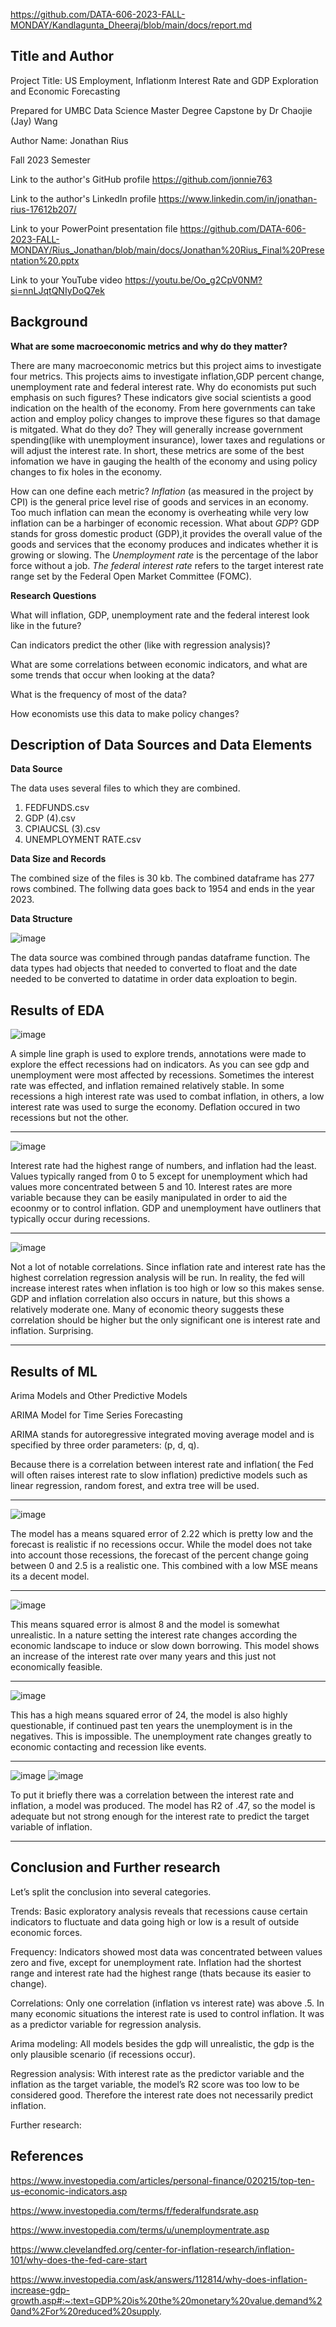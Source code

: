 https://github.com/DATA-606-2023-FALL-MONDAY/Kandlagunta_Dheeraj/blob/main/docs/report.md



## **Title and Author**

Project Title: US Employment, Inflationm Interest Rate and GDP Exploration and Economic Forecasting

Prepared for UMBC Data Science Master Degree Capstone by Dr Chaojie (Jay) Wang

Author Name: Jonathan Rius

Fall 2023 Semester

Link to the author's GitHub profile https://github.com/jonnie763

Link to the author's LinkedIn profile https://www.linkedin.com/in/jonathan-rius-17612b207/

Link to your PowerPoint presentation file https://github.com/DATA-606-2023-FALL-MONDAY/Rius_Jonathan/blob/main/docs/Jonathan%20Rius_Final%20Presentation%20.pptx

Link to your YouTube video https://youtu.be/Oo_g2CpV0NM?si=nnLJqtQNIyDoQ7ek


## **Background**

**What are some macroeconomic metrics and why do they matter?**

There are many macroeconomic metrics but this project aims to investigate four metrics. This projects aims to investigate inflation,GDP percent change,
unemployment rate and federal interest rate. Why do economists put such emphasis on such figures? These indicators give social scientists a good indication
on the health of the economy. From here governments can take action and employ policy changes to improve these figures so that damage is mitgated. What 
do they do? They will generally increase government spending(like with unemployment insurance), lower taxes and regulations or will adjust the interest rate. 
In short, these metrics are some of the best infomation we have in gauging the health of the economy and using policy changes to fix holes in the economy.

How can one define each metric? *Inflation* (as measured in the project by CPI)  is the general price level rise of goods and services in an economy. 
Too much inflation can mean the economy is overheating while very low inflation can be a harbinger of economic recession. What about *GDP*? GDP stands
for gross domestic product (GDP),it  provides the overall value of the goods and services that the economy produces and indicates whether it is growing 
or slowing. The *Unemployment rate* is the percentage of the labor force without a job. *The federal interest rate*  refers to the target interest rate 
range set by the Federal Open Market Committee (FOMC).


**Research Questions**

What will inflation, GDP, unemployment rate and the federal interest look like in the future?

Can indicators predict the other (like with regression analysis)?

What are some correlations between economic indicators, and what are some trends that occur when looking at the data?

What is the frequency of most of the data? 

How economists use this data to make policy changes?


## **Description of Data Sources and Data Elements**

**Data Source**

The data uses several files to which they are combined. 

1. FEDFUNDS.csv
2. GDP (4).csv
3. CPIAUCSL (3).csv
4. UNEMPLOYMENT RATE.csv

**Data Size and Records**

The combined size of the files is 30 kb. The combined dataframe has 277 rows combined. 
The follwing data goes back to 1954 and ends in the year 2023. 

**Data Structure**

![image](https://github.com/DATA-606-2023-FALL-MONDAY/Rius_Jonathan/assets/70355050/b9bbe4db-99cf-44fa-9445-86973f2056d8)

The data source was combined through pandas dataframe function. The data types had objects that needed to converted to 
float and the date needed to be converted to datatime in order data exploation to begin. 

## **Results of EDA**

![image](https://github.com/DATA-606-2023-FALL-MONDAY/Rius_Jonathan/assets/70355050/3628edbb-54e9-4010-924b-98cc88b6adfe)

A simple line graph is used to explore trends, annotations were made to explore the effect recessions had on indicators. As you can see gdp and
unemployment were most affected by recessions. Sometimes the interest rate was effected, and inflation remained relatively stable. In some recessions a high interest rate 
was used to combat inflation, in others, a low interest rate was used to surge the economy. Deflation occured in two recessions but not the other. 

---

![image](https://github.com/DATA-606-2023-FALL-MONDAY/Rius_Jonathan/assets/70355050/a2e36a68-2dd1-4909-b307-213603e8e531)


Interest rate had the highest range of numbers, and inflation had the least. Values typically ranged from 0 to 5 except for unemployment 
which had values more concentrated between 5 and 10. Interest rates are more variable because they can be easily manipulated in order 
to aid the ecoonmy or to control inflation. GDP and unemployment have outliners that typically occur during recessions. 

--- 
![image](https://github.com/DATA-606-2023-FALL-MONDAY/Rius_Jonathan/assets/70355050/f8827dca-949e-4d51-a344-6c84a4a1904a)

Not a lot of notable correlations. Since inflation rate and interest rate has the highest correlation regression analysis will be run. In reality, 
the fed will increase interest rates when inflation is too high or low so this makes sense. GDP and inflation correlation also occurs in nature, 
but this shows a relatively moderate one. Many of economic theory suggests these correlation should be higher but the only significant one is 
interest rate and inflation. Surprising. 

---

## **Results of ML**

Arima Models and Other Predictive Models

ARIMA Model for Time Series Forecasting 


ARIMA stands for autoregressive integrated moving average model and is specified by three order parameters: (p, d, q).


Because there is a correlation between interest rate and inflation( the Fed will often raises interest rate to slow inflation) predictive models such as linear regression, random forest, and extra tree will be used. 

---
![image](https://github.com/DATA-606-2023-FALL-MONDAY/Rius_Jonathan/assets/70355050/7764815c-b359-4a1d-bd17-254a8ecff645)


The model has a means squared error of 2.22 which is pretty low and the forecast is realistic if no recessions occur. While the model does not take into 
account those recessions, the forecast of the percent change going between 0 and 2.5 is a realistic one. This combined with a low MSE means its a decent model.

---
![image](https://github.com/DATA-606-2023-FALL-MONDAY/Rius_Jonathan/assets/70355050/bb0eec22-e72b-4735-956f-90613ee045ac)

This means squared error is almost 8 and the model is somewhat unrealistic. In a nature setting the interest rate changes according the economic landscape to induce or slow down borrowing.
This model shows an increase of the interest rate over many years and this just not economically feasible.

---

![image](https://github.com/DATA-606-2023-FALL-MONDAY/Rius_Jonathan/assets/70355050/df561ccb-3295-4d42-82d2-860c44e6bbcc)



This has a high means squared error of 24, the model is also highly questionable, if continued past ten years the unemployment is in the negatives. This is  impossible. The unemployment rate
changes greatly to economic contacting and recession like events. 

---
![image](https://github.com/DATA-606-2023-FALL-MONDAY/Rius_Jonathan/assets/70355050/0c0f6712-74b9-43ad-8fad-24105287bbb8) ![image](https://github.com/DATA-606-2023-FALL-MONDAY/Rius_Jonathan/assets/70355050/5ea767ac-2c70-43e9-9344-e55b13235eba)


To put it briefly there was a correlation between the interest rate and inflation, a model was produced. The model has R2 of .47, so the model is adequate
but not strong enough for the interest rate to predict the target variable of inflation.  


---
## **Conclusion and Further research**

Let’s split the conclusion into several categories. 

Trends: Basic exploratory analysis reveals that recessions cause certain indicators to fluctuate and data going high or low is a result of outside economic forces. 

Frequency: Indicators showed most data was concentrated between values zero and five, except for unemployment rate. Inflation had the shortest range and interest rate had the highest range (thats because its easier to change). 

Correlations: Only one correlation (inflation vs interest rate) was above .5. In many economic situations the interest rate is used to control inflation. It was as a predictor variable for regression analysis. 

Arima modeling: All models besides the gdp will unrealistic, the gdp is the only plausible scenario (if recessions occur). 

Regression analysis: With interest rate as the predictor variable and the inflation as the target variable, the model’s R2 score was too low to be considered good. Therefore the interest rate does not necessarily predict inflation.

Further research: 

## **References**

https://www.investopedia.com/articles/personal-finance/020215/top-ten-us-economic-indicators.asp

https://www.investopedia.com/terms/f/federalfundsrate.asp

https://www.investopedia.com/terms/u/unemploymentrate.asp

https://www.clevelandfed.org/center-for-inflation-research/inflation-101/why-does-the-fed-care-start

https://www.investopedia.com/ask/answers/112814/why-does-inflation-increase-gdp-growth.asp#:~:text=GDP%20is%20the%20monetary%20value,demand%20and%2For%20reduced%20supply.


